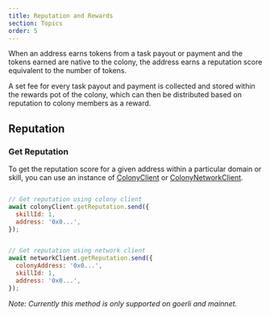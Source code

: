 ```yaml
---
title: Reputation and Rewards
section: Topics
order: 5
---
```


When an address earns tokens from a task payout or payment and the tokens earned are native to the colony, the address earns a reputation score equivalent to the number of tokens.

A set fee for every task payout and payment is collected and stored within the rewards pot of the colony, which can then be distributed based on reputation to colony members as a reward.

## Reputation

### Get Reputation

To get the reputation score for a given address within a particular domain or skill, you can use an instance of [ColonyClient](/colonyjs/api-colonyclient) or [ColonyNetworkClient](/colonyjs/api-colonynetworkclient).

```js

// Get reputation using colony client
await colonyClient.getReputation.send({
  skillId: 1,
  address: '0x0...',
});

```

```js

// Get reputation using network client
await networkClient.getReputation.send({
  colonyAddress: '0x0...',
  skillId: 1,
  address: '0x0...',
});

```

*Note: Currently this method is only supported on goerli and mainnet.*
